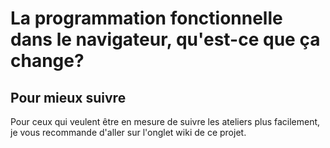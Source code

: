 # La programmation fonctionnelle dans le navigateur, qu'est-ce que ça change?
## Pour mieux suivre

Pour ceux qui veulent être en mesure de suivre les ateliers plus facilement, je vous recommande d'aller sur l'onglet wiki de ce projet.
